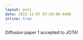 ```yaml
---
layout: post
date: 2022-11-07 07:59:00-0400
inline: true
---
```


Diffusion paper 1 accepted to JOTA!
